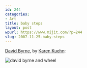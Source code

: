```yaml
---
id: 244
categories:
- Art
title: baby steps
layout: post
wpurl: https://www.mijit.com/?p=244
slug: 2007-11-25-baby-steps
---
```

<a href="https://www.davidbyrne.com/">David Byrne</a>, by <a href="https://www.karenkuehn.com/people/producers_David_Byrne.html">Karen Kuehn</a>:

<img src='{{ "/" | relative_url }}images/2007/11/david_byrne_1991.jpg' alt='david byrne and wheel' />
